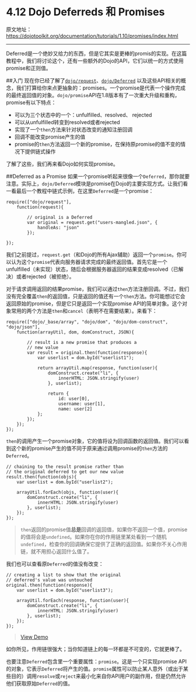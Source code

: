 # 4.12 Dojo Deferreds 和 Promises

原文地址：https://dojotoolkit.org/documentation/tutorials/1.10/promises/index.html

----------

Deferred是一个绝妙又给力的东西，但是它其实是更棒的promis的实现。在这篇教程中，我们将讨论这个，还有一些额外的Dojo的API，它们以统一的方式使用promise和正则值。

##入门
现在你已经了解了[`dojo/request`](https://dojotoolkit.org/documentation/tutorials/1.10/ajax/)、[`dojo/Deferred`](https://dojotoolkit.org/documentation/tutorials/1.10/deferreds/) 以及这些API相关的概念，我们打算给你来点更抽象的：promises。一个promise是代表一个操作完成的最终返回值的对象。`dojo/promise`API在1.8版本有了一次重大升级和重构，promise有以下特点：

 - 可以为三个状态中的一个：unfulfilled、resolved、 rejected
 - 可以从unfulfilled转变到resolved或者rejected
 - 实现了一个`then`方法来针对状态改变的通知注册回调
 - 回调不能改变promise产生的值
 - promise的`then`方法返回一个新的promise，在保持原promise的值不变的情况下提供链式操作

了解了这些，我们再来看Dojo如何实现promise。

##Deferred as a Promise
如果一个promise听起来很像一个`Deferred`，那你就要注意。实际上，`dojo/Deferred`模块是promise在Dojo的主要实现方式。让我们看一看最后一个教程中链式示例，在这里`Deferred`是一个promise：

```
require(["dojo/request"],
    function(request){

        // original is a Deferred
        var original = request.get("users-mangled.json", {
            handleAs: "json"
        });

});
```
我们之前提过，`request.get`（和Dojo的所有Ajax辅助）返回一个`promise`。你可以认为这个`promise`代表向服务器请求完成的最终返回值。首先它是一个unfulfilled（未实现）状态，随后会根据服务器返回的结果变成resolved（已解决）或者rejected（被拒绝）。

 对于请求调用返回的结果promise，我们可以通过`then`方法注册回调。不过，我们没有完全覆盖`then`的返回值，只是返回的值还有一个`then`方法。你可能想过它会返回原始的promise，但是它只是返回一个实现promise API的简单对象。这个对象常用的两个方法是`then`和`cancel`（表明不在需要结果）。来看下：
 

```
require(["dojo/_base/array", "dojo/dom", "dojo/dom-construct", "dojo/json"],
    function(arrayUtil, dom, domConstruct, JSON){

        // result is a new promise that produces a
        // new value
        var result = original.then(function(response){
            var userlist = dom.byId("userlist1");

            return arrayUtil.map(response, function(user){
                domConstruct.create("li", {
                    innerHTML: JSON.stringify(user)
                }, userlist);

                return {
                    id: user[0],
                    username: user[1],
                    name: user[2]
            };
        });
    });
});
```
`then`的调用产生一个promise对象，它的值将设为回调函数的返回值。我们可以看到这个新的promise产生的值不同于原来通过调用promise的`then`方法的`Deferred`。

```
// chaining to the result promise rather than
// the original deferred to get our new value
result.then(function(objs){
    var userlist = dom.byId("userlist2");

    arrayUtil.forEach(objs, function(user){
        domConstruct.create("li", {
            innerHTML: JSON.stringify(user)
        }, userlist);
    });
});
```
> `then`返回的promise值**总是**回调的返回值，如果你不返回一个值，promise的值将会是`undefined`。如果你在你的作用链里某处看到一个随机`undefined`，检查你的回调确保它提供了正确的返回值。如果你不关心作用链，就不用担心返回什么值了。

我们也可以查看原`Deferred`的值没有改变：

```
// creating a list to show that the original
// deferred's value was untouched
original.then(function(response){
    var userlist = dom.byId("userlist3");

    arrayUtil.forEach(response, function(user){
        domConstruct.create("li", {
            innerHTML: JSON.stringify(user)
        }, userlist);
    });
});
```
>[View Demo](https://dojotoolkit.org/documentation/tutorials/1.10/promises/demo/chaining.html)

如你所见，作用链很强大；当你知道链上的每一环都是不可变的，它就更棒了。

也要注意`Deferred`包含里一个重要属性：`promise`。这是一个只实现promise API的对象，它表示`Deferred`将产生的值。`promise`属性可以防止某人意外（或出于某些目的）调用`resolve`或`reject`来最小化来自你API用户的副作用，但是仍然允许他们获取原始`Deferred`的值。